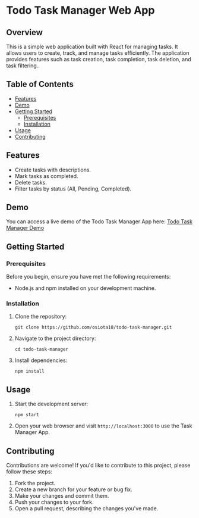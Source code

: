 
# Todo Task Manager Web App

## Overview

This is a simple web application built with React for managing tasks. It allows users to create, track, and manage tasks efficiently. The application provides features such as task creation, task completion, task deletion, and task filtering..

## Table of Contents

- [Features](#features)
- [Demo](#demo)
- [Getting Started](#getting-started)
  - [Prerequisites](#prerequisites)
  - [Installation](#installation)
- [Usage](#usage)
- [Contributing](#contributing)

## Features

- Create tasks with descriptions.
- Mark tasks as completed.
- Delete tasks.
- Filter tasks by status (All, Pending, Completed).

## Demo

You can access a live demo of the Todo Task Manager App here: [Todo Task Manager Demo](https://osiota10.github.io/todo-task-manager/)

## Getting Started

### Prerequisites

Before you begin, ensure you have met the following requirements:

- Node.js and npm installed on your development machine.

### Installation

1. Clone the repository:

   ```
   git clone https://github.com/osiota10/todo-task-manager.git
   ```

2. Navigate to the project directory:

   ```
   cd todo-task-manager
   ```

3. Install dependencies:

   ```
   npm install
   ```

## Usage

1. Start the development server:

   ```
   npm start
   ```

2. Open your web browser and visit `http://localhost:3000` to use the Task Manager App.

## Contributing

Contributions are welcome! If you'd like to contribute to this project, please follow these steps:

1. Fork the project.
2. Create a new branch for your feature or bug fix.
3. Make your changes and commit them.
4. Push your changes to your fork.
5. Open a pull request, describing the changes you've made.
